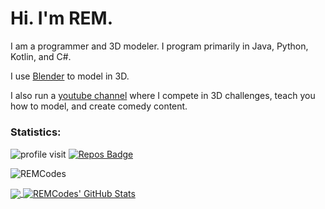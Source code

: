 # Hi. I'm REM.

I am a programmer and 3D modeler. I program primarily in Java, Python, Kotlin, and C#.

I use [Blender](Blender.org) to model in 3D. 

I also run a [youtube channel]() where I compete in 3D challenges, teach you how to model, and create comedy content.

##### <h3>Statistics: </h3>
![profile visit](https://komarev.com/ghpvc/?username=REM-Codes) [![Repos Badge](https://badges.pufler.dev/repos/REM-Codes)](https://badges.pufler.dev)
<p><img align="center" src="https://github-readme-streak-stats.herokuapp.com/?user=REM-Codes&" alt="REMCodes" /></p>
<a href="https://github.com/REM-Codes/REM-Codes">
  <img align="center" src="https://github-readme-stats.vercel.app/api/top-langs/?username=REM-Codes&layout=compact&title_color=ffffff&text_color=c9cacc&icon_color=2bbc8a&bg_color=1d1f21&langs_count=5" />
</a>
<a href="https://github.com/REM-Codes/REM-Codes">
  <img align="center" src="https://github-readme-stats.vercel.app/api?username=REM-Codes&show_icons=true&line_height=27&count_private=true&title_color=ffffff&text_color=c9cacc&icon_color=A53DFF&bg_color=1d1f21" alt="REMCodes' GitHub Stats" />
</a><br>

